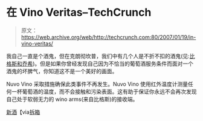 # 在 Vino Veritas–TechCrunch

> 原文：<https://web.archive.org/web/http://techcrunch.com:80/2007/01/19/in-vino-veritas/>

我自己一直是个酒鬼，但在克朗彻坎普，我们中有几个人是不折不扣的酒鬼(见:[比格斯和乔希](https://web.archive.org/web/20201031105235/http://www.flickr.com/photos/vveneziani/357128509/))。但是如果你曾经发现自己因为不恰当的葡萄酒服务条件而面对一个酒鬼的坏脾气，你知道这不是一个美好的画面。

Nuvo Vino 采取措施确保此类事件不再发生。Nuvo Vino 使用红外温度计测量任何一杯葡萄酒的温度，而不会接触和污染表面。这有助于保证你永远不会再次发现自己处于软弱无力的 wino arms(来自比格斯)的接收端。

[新酒](https://web.archive.org/web/20201031105235/http://www.nuvovino.com/cgi-bin/commerce.exe?preadd=action&key=89264400102&reference=/cgi-bin/commerce.exe%3Fsearch%3Daction%26keywords%3Dall%26searchstart%3D0%26template%3DPDGCommTemplates%5CHeader_Footer%5CSearchResult.html%26category%3DNVWT)【via[拆箱](https://web.archive.org/web/20201031105235/http://www.uncrate.com/men/culture/drinks/nuvo-vino-008517.php)